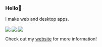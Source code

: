 ### Hello👋
I make web and desktop apps.

<a href="https://github.com/wyu4">
  <img align="center" src="https://github-readme-stats.vercel.app/api?username=wyu4&show_icons=true&theme=transparent&include_all_commits=true&show=prs_merged" />
  <img align="center" src="https://github-readme-stats.vercel.app/api/top-langs/?username=wyu4&langs_count=14&theme=transparent&layout=compact" />
</a>
<a href="https://wakatime.com/@wyu4">
  <img align="center" src="https://github-readme-stats.vercel.app/api/wakatime?username=wyu4&theme=transparent&layout=compact" />
</a>

Check out my [website](https://wyu4.vercel.app/) for more information!
